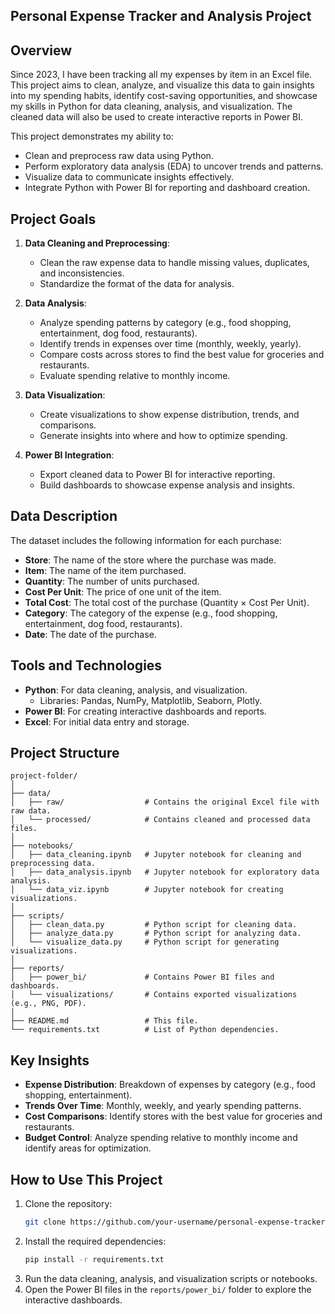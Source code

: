 
## Personal Expense Tracker and Analysis Project ##

## Overview
Since 2023, I have been tracking all my expenses by item in an Excel file. This project aims to clean, analyze, and visualize this data to gain insights into my spending habits, identify cost-saving opportunities, and showcase my skills in Python for data cleaning, analysis, and visualization. The cleaned data will also be used to create interactive reports in Power BI.

This project demonstrates my ability to:
- Clean and preprocess raw data using Python.
- Perform exploratory data analysis (EDA) to uncover trends and patterns.
- Visualize data to communicate insights effectively.
- Integrate Python with Power BI for reporting and dashboard creation.

## Project Goals
1. **Data Cleaning and Preprocessing**:
   - Clean the raw expense data to handle missing values, duplicates, and inconsistencies.
   - Standardize the format of the data for analysis.

2. **Data Analysis**:
   - Analyze spending patterns by category (e.g., food shopping, entertainment, dog food, restaurants).
   - Identify trends in expenses over time (monthly, weekly, yearly).
   - Compare costs across stores to find the best value for groceries and restaurants.
   - Evaluate spending relative to monthly income.

3. **Data Visualization**:
   - Create visualizations to show expense distribution, trends, and comparisons.
   - Generate insights into where and how to optimize spending.

4. **Power BI Integration**:
   - Export cleaned data to Power BI for interactive reporting.
   - Build dashboards to showcase expense analysis and insights.

## Data Description
The dataset includes the following information for each purchase:
- **Store**: The name of the store where the purchase was made.
- **Item**: The name of the item purchased.
- **Quantity**: The number of units purchased.
- **Cost Per Unit**: The price of one unit of the item.
- **Total Cost**: The total cost of the purchase (Quantity × Cost Per Unit).
- **Category**: The category of the expense (e.g., food shopping, entertainment, dog food, restaurants).
- **Date**: The date of the purchase.

## Tools and Technologies
- **Python**: For data cleaning, analysis, and visualization.
  - Libraries: Pandas, NumPy, Matplotlib, Seaborn, Plotly.
- **Power BI**: For creating interactive dashboards and reports.
- **Excel**: For initial data entry and storage.

## Project Structure
```
project-folder/
│
├── data/
│   ├── raw/                  # Contains the original Excel file with raw data.
│   └── processed/            # Contains cleaned and processed data files.
│
├── notebooks/
│   ├── data_cleaning.ipynb   # Jupyter notebook for cleaning and preprocessing data.
│   ├── data_analysis.ipynb   # Jupyter notebook for exploratory data analysis.
│   └── data_viz.ipynb        # Jupyter notebook for creating visualizations.
│
├── scripts/
│   ├── clean_data.py         # Python script for cleaning data.
│   ├── analyze_data.py       # Python script for analyzing data.
│   └── visualize_data.py     # Python script for generating visualizations.
│
├── reports/
│   ├── power_bi/             # Contains Power BI files and dashboards.
│   └── visualizations/       # Contains exported visualizations (e.g., PNG, PDF).
│
├── README.md                 # This file.
└── requirements.txt          # List of Python dependencies.
```

## Key Insights
- **Expense Distribution**: Breakdown of expenses by category (e.g., food shopping, entertainment).
- **Trends Over Time**: Monthly, weekly, and yearly spending patterns.
- **Cost Comparisons**: Identify stores with the best value for groceries and restaurants.
- **Budget Control**: Analyze spending relative to monthly income and identify areas for optimization.

## How to Use This Project
1. Clone the repository:
   ```bash
   git clone https://github.com/your-username/personal-expense-tracker.git
   ```
2. Install the required dependencies:
   ```bash
   pip install -r requirements.txt
   ```
3. Run the data cleaning, analysis, and visualization scripts or notebooks.
4. Open the Power BI files in the `reports/power_bi/` folder to explore the interactive dashboards.

